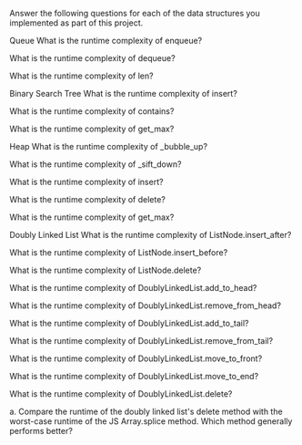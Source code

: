 Answer the following questions for each of the data structures you implemented as part of this project.

Queue
What is the runtime complexity of enqueue?

What is the runtime complexity of dequeue?

What is the runtime complexity of len?

Binary Search Tree
What is the runtime complexity of insert?

What is the runtime complexity of contains?

What is the runtime complexity of get_max?

Heap
What is the runtime complexity of _bubble_up?

What is the runtime complexity of _sift_down?

What is the runtime complexity of insert?

What is the runtime complexity of delete?

What is the runtime complexity of get_max?

Doubly Linked List
What is the runtime complexity of ListNode.insert_after?

What is the runtime complexity of ListNode.insert_before?

What is the runtime complexity of ListNode.delete?

What is the runtime complexity of DoublyLinkedList.add_to_head?

What is the runtime complexity of DoublyLinkedList.remove_from_head?

What is the runtime complexity of DoublyLinkedList.add_to_tail?

What is the runtime complexity of DoublyLinkedList.remove_from_tail?

What is the runtime complexity of DoublyLinkedList.move_to_front?

What is the runtime complexity of DoublyLinkedList.move_to_end?

What is the runtime complexity of DoublyLinkedList.delete?

a. Compare the runtime of the doubly linked list's delete method with the worst-case runtime of the JS Array.splice method. Which method generally performs better?